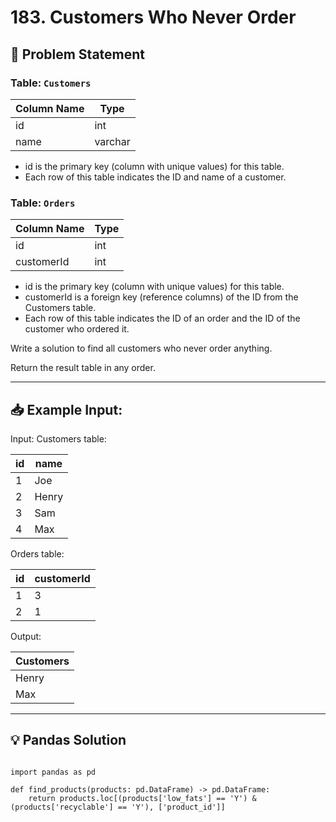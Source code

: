 # 183. Customers Who Never Order

## 📝 Problem Statement
 
### Table: `Customers`


| Column Name | Type    |
|-------------|---------|
| id          | int     |
| name        | varchar |

 - id is the primary key (column with unique values) for this table.
 - Each row of this table indicates the ID and name of a customer.
 

### Table: `Orders`


| Column Name | Type |
|-------------|------|
| id          | int  |
| customerId  | int  |

 - id is the primary key (column with unique values) for this table.
 - customerId is a foreign key (reference columns) of the ID from the Customers table.
 - Each row of this table indicates the ID of an order and the ID of the customer who ordered it.
 

Write a solution to find all customers who never order anything.

Return the result table in any order.

---

## 📥 Example Input:

Input: 
Customers table:

| id | name  |
|----|-------|
| 1  | Joe   |
| 2  | Henry |
| 3  | Sam   |
| 4  | Max   |

Orders table:

| id | customerId |
|----|------------|
| 1  | 3          |
| 2  | 1          |

Output: 

| Customers |
|-----------|
| Henry     |
| Max       |




---

## 💡 Pandas Solution

```pandas

import pandas as pd

def find_products(products: pd.DataFrame) -> pd.DataFrame:
    return products.loc[(products['low_fats'] == 'Y') & (products['recyclable'] == 'Y'), ['product_id']]
